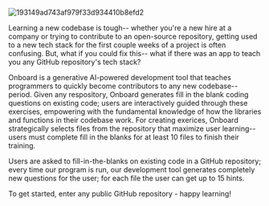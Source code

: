 ![193149ad743af979f33d934410b8efd2](https://github.com/user-attachments/assets/c6b9dddd-12e6-4d13-afa3-ba1f51401d78)

Learning a new codebase is tough-- whether you're a new hire at a company or trying to contribute to an open-source repository, getting used to a new tech stack for the first couple weeks of a project is often confusing. But, what if you could fix this-- what if there was an app to teach you any GitHub repository's tech stack?

Onboard is a generative AI-powered development tool that teaches programmers to quickly become contributors to any new codebase-- period. Given any respository, Onboard generates fill in the blank coding questions on existing code; users are interactively guided through these exercises, empowering with the fundamental knowledge of how the libraries and functions in their codebase work. For creating exerices, Onboard strategically selects files from the repository that maximize user learning-- users must complete fill in the blanks for at least 10 files to finish their training.

Users are asked to fill-in-the-blanks on existing code in a GitHub repository; every time our program is run, our development tool generates completely new questions for the user; for each file the user can get up to 15 hints.

To get started, enter any public GitHub repository - happy learning!

